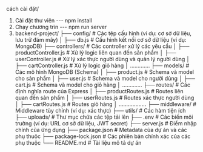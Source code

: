 cách cài đặt/
1. Cài đặt thư viên
--- npm install
2. Chạy chương trìn
--- npm run server
3. backend-project/
├── config/                  # Các tệp cấu hình (ví dụ: cơ sở dữ liệu, lưu trữ đám mây)
│   ├── db.js                # Cấu hình kết nối cơ sở dữ liệu (ví dụ: MongoDB)
├── controllers/             # Các controller xử lý các yêu cầu
│   ├── productController.js # Xử lý logic liên quan đến sản phẩm
│   ├── userController.js    # Xử lý xác thực người dùng và quản lý người dùng
│   ├── cartController.js    # Xử lý logic giỏ hàng
│   .............
├── models/                  # Các mô hình MongoDB (Schema)
│   ├── product.js           # Schema và model cho sản phẩm
│   ├── user.js              # Schema và model cho người dùng
│   ├── cart.js              # Schema và model cho giỏ hàng
│   .............
├── routes/                  # Các định nghĩa route của Express
│   ├── productRoutes.js     # Routes liên quan đến sản phẩm
│   ├── userRoutes.js        # Routes xác thực người dùng
│   ├── cartRoutes.js        # Routes giỏ hàng
│   ..................
├── middleware/              # Middleware tùy chỉnh (ví dụ: xác thực)
├── utils/                   # Các hàm tiện ích
├── uploads/                 # Thư mục chứa các tệp tải lên
├── .env                     # Các biến môi trường (ví dụ: URL cơ sở dữ liệu, JWT secret)
├── server.js                # Điểm nhập chính của ứng dụng
├── package.json             # Metadata của dự án và các phụ thuộc
├── package-lock.json        # Các phiên bản chính xác của các phụ thuộc
└── README.md                # Tài liệu mô tả dự án
